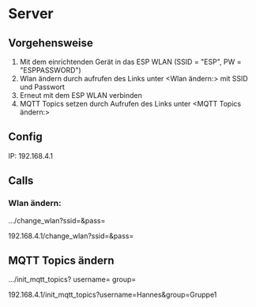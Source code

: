 # Server

## Vorgehensweise
1) Mit dem einrichtenden Gerät in das ESP WLAN (SSID = "ESP", PW = "ESPPASSWORD")
2) Wlan ändern durch aufrufen des Links unter <Wlan ändern:> mit SSID und Passwort
3) Erneut mit dem ESP WLAN verbinden
4) MQTT Topics setzen durch Aufrufen des Links unter <MQTT Topics ändern:>
   
## Config
IP: 192.168.4.1

## Calls
### Wlan ändern:
.../change_wlan?ssid=&pass=

192.168.4.1/change_wlan?ssid=<ssid>&pass=<pwd>

## MQTT Topics ändern
.../init_mqtt_topics?
    username=
    group=


192.168.4.1/init_mqtt_topics?username=Hannes&group=Gruppe1
